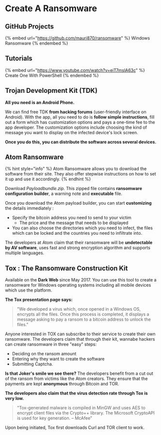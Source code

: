 # Create A Ransomware

## GitHub Projects

{% embed url="https://github.com/mauri870/ransomware" %}
Windows Ransomware
{% endembed %}

## Tutorials

{% embed url="https://www.youtube.com/watch?v=eiT7mslA63c" %}
Create One With PowerShell
{% endembed %}

## Trojan Development Kit (TDK)

**All you need is an Android Phone.**

We can find free TDK **from hacking forums** (user-friendly interface on Android). With the app, all you need to do is **follow simple instructions**, fill out a form which has customization options and pays a one-time fee to the app developer. The customization options include choosing the kind of message you want to display on the infected device's lock screen.

**Once you do this, you can distribute the software across several devices.**

## Atom Ransomware

{% hint style="info" %}
Atom Ransomware allows you to download the software from their site. They also offer stepwise instructions on how to set it up and use it accordingly.
{% endhint %}

Download _Payloadbundle.zip_. This zipped file contains **ransomware configuration builder**, a warning note and **executable** file.

Once you download the Atom payload builder, you can start **customizing** the details immediately :

* Specify the bitcoin address you need to send to your victim
  * The price and the message that needs to be displayed
* You can also choose the directories which you need to infect, the files which can be locked and the countries you need to infiltrate into.

The developers at Atom claim that their ransomware will be **undetectable by AV software**, uses fast and strong encryption algorithm and supports multiple languages.

## Tox : The Ransomware Construction Kit

Available on the **Dark Web** since May 2017. You can use this tool to create a ransomware for Windows operating systems including all mobile devices which use the platform.

**The Tox presentation page says:**

> "We developed a virus which, once opened in a Windows OS, encrypts all the files. Once this process is completed, it displays a message asking to pay a ransom to a bitcoin address to unlock the files."

Anyone interested in TOX can subscribe to their service to create their own ransomware. The developers claim that through their kit, wannabe hackers can create ransomware in three "easy" steps:

* Deciding on the ransom amount
* Entering why they want to create the software
* Submitting Captcha.

**Is that Joker's smile we see there?** The developers benefit from a cut out of the ransom from victims like the Atom creators. They ensure that the payments are kept **anonymous** through Bitcoin and TOR.

**The developers also claim that the virus detection rate through Tox is very low.**

> "Tox-generated malware is compiled in MinGW and uses AES to encrypt client files via the Crypto++ library. The Microsoft CryptoAPI is used for key generation. – McAfee"

Upon being initiated, Tox first downloads Curl and TOR client to work.
